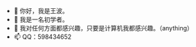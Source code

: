 - 👋 你好，我是王波。
- 👀 我是一名初学者。
- 🌱 我对任何方面都感兴趣，只要是计算机我都感兴趣。（anything）
- 📫 QQ：598434652

<!---
598434652/598434652 is a ✨ special ✨ repository because its `README.md` (this file) appears on your GitHub profile.
You can click the Preview link to take a look at your changes.

2021.09.15第一次进入github。

--->

